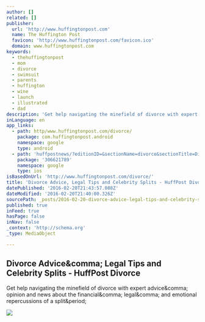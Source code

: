 ```yaml
---
author: []
related: []
publisher:
  url: 'http://www.huffingtonpost.com'
  name: The Huffington Post
  favicon: 'http://www.huffingtonpost.com/favicon.ico'
  domain: www.huffingtonpost.com
keywords:
  - thehuffingtonpost
  - mom
  - divorce
  - swimsuit
  - parents
  - huffington
  - wine
  - launch
  - illustrated
  - dad
description: 'Get help navigating the minefield of divorce with expert advice, opinion and news about the financial, legal, and emotional repercussions of a split.'
inLanguage: en
app_links:
  - path: http/www.huffingtonpost.com/divorce/
    package: com.huffingtonpost.android
    namespace: google
    type: android
  - path: 'huffpostnews/?editionID=&sectionName=divorce&sectionTitle=Divorce&sectionType=vertical'
    package: '306621789'
    namespace: google
    type: ios
isBasedOnUrl: 'http://www.huffingtonpost.com/divorce/'
title: 'Divorce Advice, Legal Tips and Celebrity Splits - HuffPost Divorce'
datePublished: '2016-02-20T21:43:57.088Z'
dateModified: '2016-02-20T21:40:00.326Z'
sourcePath: _posts/2016-02-20-divorce-advice-legal-tips-and-celebrity-splits-huffpost-d.md
published: true
inFeed: true
hasPage: false
inNav: false
_context: 'http://schema.org'
_type: MediaObject

---
```

<article style=""><h1>Divorce Advice&amp;comma; Legal Tips and Celebrity Splits - HuffPost Divorce</h1><p>Get help navigating the minefield of divorce with expert advice&amp;comma; opinion and news about the financial&amp;comma; legal&amp;comma; and emotional repercussions of a split&amp;period;</p><img src="http://img.huffingtonpost.com/asset/460_345/56c66f741e00002100702671.jpg" /></article>